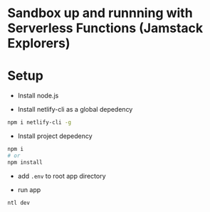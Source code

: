 # Sandbox up and runnning with Serverless Functions (Jamstack Explorers)

# Setup

- Install node.js

- Install netlify-cli as a global depedency
```bash
npm i netlify-cli -g
```

- Install project depedency
```bash
npm i
# or
npm install
```

- add `.env` to root app directory


- run app
```bash
ntl dev
```
